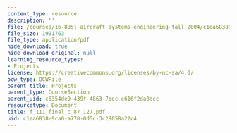 ```yaml
---
content_type: resource
description: ''
file: /courses/16-885j-aircraft-systems-engineering-fall-2004/c1ea68389ca0a7780d5c3c28058a22c4_f_111_final_c_87_127.pdf
file_size: 1901763
file_type: application/pdf
hide_download: true
hide_download_original: null
learning_resource_types:
- Projects
license: https://creativecommons.org/licenses/by-nc-sa/4.0/
ocw_type: OCWFile
parent_title: Projects
parent_type: CourseSection
parent_uid: c6354de9-439f-4863-7bec-e616f2da8dcc
resourcetype: Document
title: f_111_final_c_87_127.pdf
uid: c1ea6838-9ca0-a778-0d5c-3c28058a22c4
---
```

